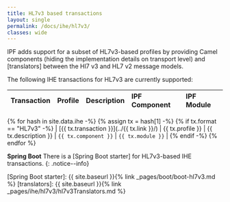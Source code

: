 ```yaml
---
title: HL7v3 based transactions
layout: single
permalink: /docs/ihe/hl7v3/
classes: wide
---
```


 
IPF adds support for a subset of HL7v3-based profiles by providing Camel components (hiding the 
 implementation details on transport level) and [translators] between the Hl7 v3 and HL7 v2 message models.

The following IHE transactions for HL7v3 are currently supported:

| Transaction             | Profile          | Description           | IPF Component          |  IPF Module |
|:------------------------|:-----------------|:----------------------|:-----------------------|:------------|
{% for hash in site.data.ihe -%}
  {% assign tx = hash[1] -%}
  {% if tx.format == "HL7v3" -%}
| [{{ tx.transaction }}](../{{ tx.link }}/)  | {{ tx.profile }} | {{ tx.description }}  | `{{ tx.component }}`  | `{{ tx.module }}` |
  {% endif -%}
{% endfor %}

**Spring Boot** 
There is a [Spring Boot starter] for HL7v3-based IHE transactions.
{: .notice--info}

[Spring Boot starter]: {{ site.baseurl }}{% link _pages/boot/boot-hl7v3.md %}
[translators]: {{ site.baseurl }}{% link _pages/ihe/hl7v3/hl7v3Translators.md %}
